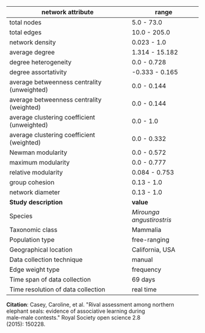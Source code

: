 network attribute|range
---|---
total nodes|5.0 - 73.0
total edges|10.0 - 205.0
network density|0.023 - 1.0
average degree|1.314 - 15.182
degree heterogeneity|0.0 - 0.728
degree assortativity|-0.333 - 0.165
average betweenness centrality (unweighted)|0.0 - 0.144
average betweenness centrality (weighted)|0.0 - 0.144
average clustering coefficient (unweighted)|0.0 - 1.0
average clustering coefficient (weighted)|0.0 - 0.332
Newman modularity|0.0 - 0.572
maximum modularity|0.0 - 0.777
relative modularity|0.084 - 0.753
group cohesion|0.13 - 1.0
network diameter|0.13 - 1.0
**Study description**|**value**
Species|*Mirounga angustirostris*
Taxonomic class|Mammalia
Population type|free-ranging
Geographical location|California, USA
Data collection technique|manual 
Edge weight type|frequency
Time span of data collection|69 days
Time resolution of data collection|real time
**Citation**: Casey, Caroline, et al. "Rival assessment among northern <br> elephant seals: evidence of associative learning during <br> male–male contests." Royal Society open science 2.8 <br> (2015): 150228.